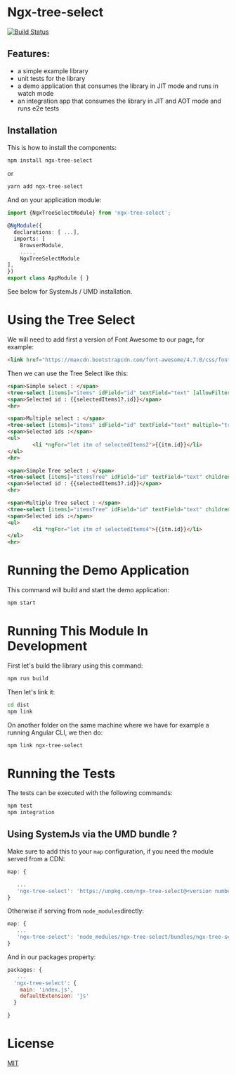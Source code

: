 # Ngx-tree-select
[![Build Status][travis-badge]][travis-badge-url]

## Features:
- a simple example library
- unit tests for the library
- a demo application that consumes the library in JIT mode and runs in watch mode
- an integration app that consumes the library in JIT and AOT mode and runs e2e tests

[travis-badge]: https://travis-ci.org/Crazyht/ngx-tree-select.svg?branch=master
[travis-badge-url]: https://travis-ci.org/Crazyht/ngx-tree-select

## Installation

This is how to install the components:

```bash
npm install ngx-tree-select
```

or

```bash
yarn add ngx-tree-select
```


And on your application module:

```ts
import {NgxTreeSelectModule} from 'ngx-tree-select';

@NgModule({
  declarations: [ ...],
  imports: [
    BrowserModule,
    ....,
    NgxTreeSelectModule
],
})
export class AppModule { }
```

See below for SystemJs / UMD installation.

# Using the Tree Select

We will need to add first a version of Font Awesome to our page, for example:

```html
<link href="https://maxcdn.bootstrapcdn.com/font-awesome/4.7.0/css/font-awesome.min.css" rel="stylesheet">
```

Then we can use the Tree Select like this:

```html
<span>Simple select : </span>
<tree-select [items]="items" idField="id" textField="text" [allowFilter]="false" [(ngModel)]="selectedItems1"></tree-select>
<span>Selected id : {{selectedItems1?.id}}</span>
<hr>

<span>Multiple select : </span>
<tree-select [items]="items" idField="id" textField="text" multiple="true" [(ngModel)]="selectedItems2" filterPlaceholder="Type item filter..."></tree-select>
<span>Selected ids :</span>
<ul>
        <li *ngFor="let itm of selectedItems2">{{itm.id}}</li>
</ul>
<hr>

<span>Simple Tree select : </span>
<tree-select [items]="itemsTree" idField="id" textField="text" childrenField="children" [(ngModel)]="selectedItems3"></tree-select>
<span>Selected id : {{selectedItems3?.id}}</span>
<hr>

<span>Multiple Tree select : </span>
<tree-select [items]="itemsTree" idField="id" textField="text" childrenField="children" multiple="true" [(ngModel)]="selectedItems4"></tree-select>
<span>Selected ids :</span>
<ul>
        <li *ngFor="let itm of selectedItems4">{{itm.id}}</li>
</ul>
<hr>
```


# Running the Demo Application
This command will build and start the demo application:

```bash
npm start
```

# Running This Module In Development

First let's build the library using this command:

```bash
npm run build
```


Then let's link it:

```bash
cd dist
npm link
```


On another folder on the same machine where we have for example a running Angular CLI, we then do:

```bash
npm link ngx-tree-select
```


# Running the Tests

The tests can be executed with the following commands:

```bash
npm test
npm integration
```

## Using SystemJs via the UMD bundle ?

Make sure to add this to your `map` configuration, if you need the module served from a CDN:

```javascript
map: {

   ...
   'ngx-tree-select': 'https://unpkg.com/ngx-tree-select@<version number>/ngx-tree-select.umd.min.js'
}
```

Otherwise if serving from `node_modules`directly:

```javascript
map: {
   ...
   'ngx-tree-select': 'node_modules/ngx-tree-select/bundles/ngx-tree-select.umd.min.js'
}
```

And in our packages property:

```javascript
packages: {
   ...
  'ngx-tree-select': {
    main: 'index.js',
    defaultExtension: 'js'
  }

}
```


# License

[MIT](https://opensource.org/licenses/MIT)

